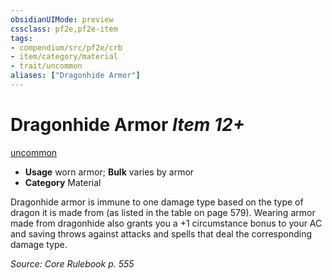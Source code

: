 ```yaml
---
obsidianUIMode: preview
cssclass: pf2e,pf2e-item
tags:
- compendium/src/pf2e/crb
- item/category/material
- trait/uncommon
aliases: ["Dragonhide Armor"]
---
```

# Dragonhide Armor *Item 12+*  
[uncommon](rules/traits/uncommon.md "Uncommon Rarity Trait")  

- **Usage** worn armor; **Bulk** varies by armor
- **Category** Material

Dragonhide armor is immune to one damage type based on the type of dragon it is made from (as listed in the table on page 579). Wearing armor made from dragonhide also grants you a +1 circumstance bonus to your AC and saving throws against attacks and spells that deal the corresponding damage type.

*Source: Core Rulebook p. 555*